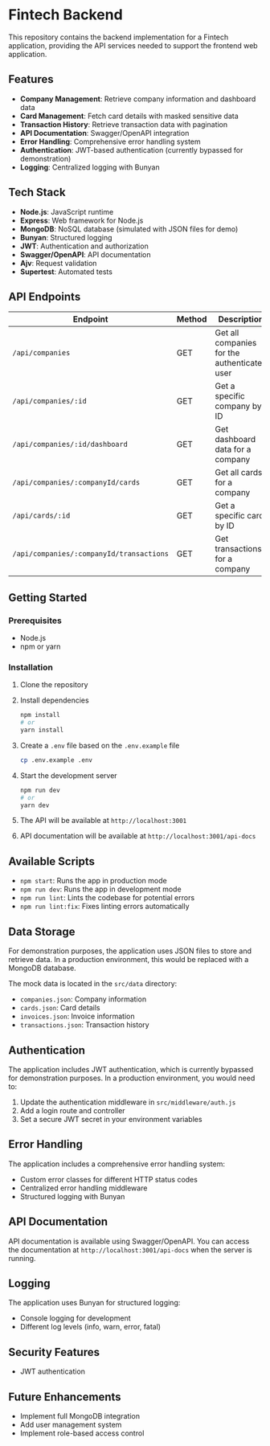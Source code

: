 # Fintech Backend

This repository contains the backend implementation for a Fintech application, providing the API services needed to support the frontend web application.

## Features

- **Company Management**: Retrieve company information and dashboard data
- **Card Management**: Fetch card details with masked sensitive data
- **Transaction History**: Retrieve transaction data with pagination
- **API Documentation**: Swagger/OpenAPI integration
- **Error Handling**: Comprehensive error handling system
- **Authentication**: JWT-based authentication (currently bypassed for demonstration)
- **Logging**: Centralized logging with Bunyan

## Tech Stack

- **Node.js**: JavaScript runtime
- **Express**: Web framework for Node.js
- **MongoDB**: NoSQL database (simulated with JSON files for demo)
- **Bunyan**: Structured logging
- **JWT**: Authentication and authorization
- **Swagger/OpenAPI**: API documentation
- **Ajv**: Request validation
- **Supertest**: Automated tests

## API Endpoints

| Endpoint                                 | Method | Description                                  |
| ---------------------------------------- | ------ | -------------------------------------------- |
| `/api/companies`                         | GET    | Get all companies for the authenticated user |
| `/api/companies/:id`                     | GET    | Get a specific company by ID                 |
| `/api/companies/:id/dashboard`           | GET    | Get dashboard data for a company             |
| `/api/companies/:companyId/cards`        | GET    | Get all cards for a company                  |
| `/api/cards/:id`                         | GET    | Get a specific card by ID                    |
| `/api/companies/:companyId/transactions` | GET    | Get transactions for a company               |

## Getting Started

### Prerequisites

- Node.js
- npm or yarn

### Installation

1. Clone the repository

2. Install dependencies

   ```bash
   npm install
   # or
   yarn install
   ```

3. Create a `.env` file based on the `.env.example` file

   ```bash
   cp .env.example .env
   ```

4. Start the development server

   ```bash
   npm run dev
   # or
   yarn dev
   ```

5. The API will be available at `http://localhost:3001`
6. API documentation will be available at `http://localhost:3001/api-docs`

## Available Scripts

- `npm start`: Runs the app in production mode
- `npm run dev`: Runs the app in development mode
- `npm run lint`: Lints the codebase for potential errors
- `npm run lint:fix`: Fixes linting errors automatically

## Data Storage

For demonstration purposes, the application uses JSON files to store and retrieve data. In a production environment, this would be replaced with a MongoDB database.

The mock data is located in the `src/data` directory:

- `companies.json`: Company information
- `cards.json`: Card details
- `invoices.json`: Invoice information
- `transactions.json`: Transaction history

## Authentication

The application includes JWT authentication, which is currently bypassed for demonstration purposes. In a production environment, you would need to:

1. Update the authentication middleware in `src/middleware/auth.js`
2. Add a login route and controller
3. Set a secure JWT secret in your environment variables

## Error Handling

The application includes a comprehensive error handling system:

- Custom error classes for different HTTP status codes
- Centralized error handling middleware
- Structured logging with Bunyan

## API Documentation

API documentation is available using Swagger/OpenAPI. You can access the documentation at `http://localhost:3001/api-docs` when the server is running.

## Logging

The application uses Bunyan for structured logging:

- Console logging for development
- Different log levels (info, warn, error, fatal)

## Security Features

- JWT authentication

## Future Enhancements

- Implement full MongoDB integration
- Add user management system
- Implement role-based access control
